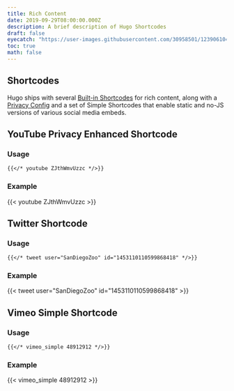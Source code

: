 ```yaml
---
title: Rich Content
date: 2019-09-29T08:00:00.000Z
description: A brief description of Hugo Shortcodes
draft: false
eyecatch: "https://user-images.githubusercontent.com/30958501/123906104-8c851180-d9ae-11eb-90fb-067e2344c7b0.jpg"
toc: true
math: false
---
```


## Shortcodes

Hugo ships with several [Built-in Shortcodes](https://gohugo.io/content-management/shortcodes/#use-hugo-s-built-in-shortcodes) for rich content, along with a [Privacy Config](https://gohugo.io/about/hugo-and-gdpr/) and a set of Simple Shortcodes that enable static and no-JS versions of various social media embeds.

<!--more-->



## YouTube Privacy Enhanced Shortcode

### Usage

```md
{{</* youtube ZJthWmvUzzc */>}}
```

### Example

{{< youtube ZJthWmvUzzc >}}



## Twitter Shortcode

### Usage

```md
{{</* tweet user="SanDiegoZoo" id="1453110110599868418" */>}}
```

### Example

{{< tweet user="SanDiegoZoo" id="1453110110599868418" >}}



## Vimeo Simple Shortcode

### Usage

```md
{{</* vimeo_simple 48912912 */>}}
```

### Example

{{< vimeo_simple 48912912 >}}